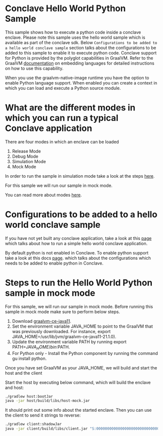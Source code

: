 # Conclave Hello World Python Sample

This sample shows how to execute a python code inside a conclave enclave.
Please note this sample uses the hello world sample which is available as part of the conclave sdk.
Below ``Configurations to be added to a hello world conclave sample`` section talks about the configurations to be added 
to this sample to enable it to execute python code.
Conclave support for Python is provided by the polyglot capabilities in GraalVM. 
Refer to the GraalVM [documentation](https://www.graalvm.org/reference-manual/embed-languages/) on embedding languages 
for detailed instructions on how to use this capability.

When you use the graalvm-native-image runtime you have the option to enable Python language support. 
When enabled you can create a context in which you can load and execute a Python source module.

# What are the different modes in which you can run a typical Conclave application

There are four modes in which an enclave can be loaded
1. Release Mode
2. Debug Mode
3. Simulation Mode
4. Mock Mode

In order to run the sample in simulation mode take a look at the steps [here](https://docs.conclave.net/running-hello-world.html#build-the-enclave-in-other-modes).

For this sample we will run our sample in mock mode.

You can read more about modes [here](https://docs.conclave.net/enclave-modes.html).

# Configurations to be added to a hello world conclave sample

If you have not yet built any conclave application, take a look at this 
[page](https://docs.conclave.net/writing-hello-world.html) which talks about how to run a simple hello world
conclave application.

By default python is not enabled in Conclave.
To enable python support take a look at this docs [page](https://docs.conclave.net/javascript-python.html#enable-javascriptpython-in-the-conclave-configuration).
which talks about the configurations which needs to be added to 
enable python in Conclave.

# Steps to run the Hello World Python sample in mock mode

For this sample, we will run our sample in mock mode.
Before running this sample in mock mode make sure to perform below steps.

1. Download [graalvm-ce-java11](https://github.com/graalvm/graalvm-ce-builds/releases). 
2. Set the environment variable JAVA_HOME to point to the GraalVM that was previously downloaded. 
   For instance, export JAVA_HOME=/usr/lib/jvm/graalvm-ce-java11-21.1.0).
3. Update the environment variable PATH by running export PATH=$JAVA_HOME/bin:$PATH.
4. For Python only - Install the Python component by running the command gu install python.

Once you have set GraalVM as your JAVA_HOME, we will build and start the host and the client

Start the host by executing below command, which will build the enclave and host:

```bash
./gradlew host:bootJar
java -jar host/build/libs/host-mock.jar
```

It should print out some info about the started enclave. Then you can use the client to send it strings to reverse:

```bash
./gradlew client:shadowJar
java -jar client/build/libs/client.jar "S:0000000000000000000000000000000000000000000000000000000000000000 PROD:1 SEC:INSECURE" "reverse me"
```